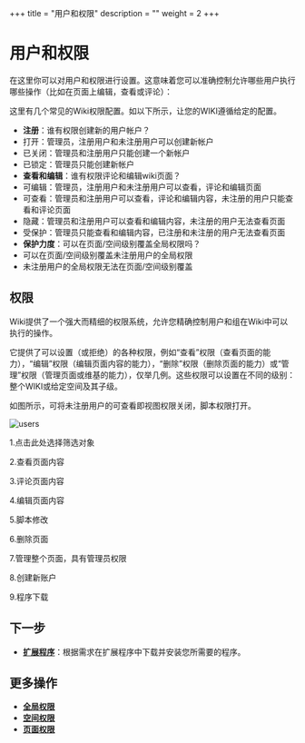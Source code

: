 ﻿+++
title = "用户和权限"
description = ""
weight = 2
+++

# 用户和权限
在这里你可以对用户和权限进行设置。这意味着您可以准确控制允许哪些用户执行哪些操作（比如在页面上编辑，查看或评论）：

这里有几个常见的Wiki权限配置。如以下所示，让您的WIKI遵循给定的配置。

- **注册**：谁有权限创建新的用户帐户？
 - 打开：管理员，注册用户和未注册用户可以创建新帐户
 - 已关闭：管理员和注册用户只能创建一个新帐户
 - 已锁定：管理员只能创建新帐户
- **查看和编辑**：谁有权限评论和编辑wiki页面？
 - 可编辑：管理员，注册用户和未注册用户可以查看，评论和编辑页面
 - 可查看：管理员和注册用户可以查看，评论和编辑内容，未注册的用户只能查看和评论页面
 - 隐藏：管理员和注册用户可以查看和编辑内容，未注册的用户无法查看页面
 - 受保护：管理员只能查看和编辑内容，已注册和未注册的用户无法查看页面
- **保护力度**：可以在页面/空间级别覆盖全局权限吗？
 - 可以在页面/空间级别覆盖未注册用户的全局权限
 - 未注册用户的全局权限无法在页面/空间级别覆盖

## 权限
Wiki提供了一个强大而精细的权限系统，允许您精确控制用户和组在Wiki中可以执行的操作。 

它提供了可以设置（或拒绝）的各种权限，例如“查看”权限（查看页面的能力），“编辑”权限（编辑页面内容的能力），“删除”权限（删除页面的能力）或“管理”权限（管理页面或维基的能力），仅举几例。这些权限可以设置在不同的级别：整个WIKI或给定空间及其子级。 

如图所示，可将未注册用户的可查看即视图权限关闭，脚本权限打开。

![users](/docs/user-guide/wiki/system-management/image/users.png)

1.点击此处选择筛选对象

2.查看页面内容

3.评论页面内容

4.编辑页面内容

5.脚本修改

6.删除页面

7.管理整个页面，具有管理员权限

8.创建新账户

9.程序下载

## 下一步
- [**扩展程序**](../extensions)：根据需求在扩展程序中下载并安装您所需要的程序。

## 更多操作
- [**全局权限**](../../hierarchy)
- [**空间权限**](../../space/hierarchy-space)
- [**页面权限**](../../page/hierarchy-page)

